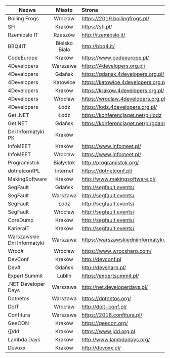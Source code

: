 | Nazwa  |      Miasto      |  Strona |
|----------|:-------------:|:------|
| Boiling Frogs  |  Wrocław  | https://2019.boilingfrogs.pl/ |
| SFI  |    Kraków   | https://sfi.pl/  |
| Rzemiosło IT  | Rzeszów | http://rzemioslo.it/   |
| BBQ4IT | Bielsko Biała | http://bbq4.it/ |
| CodeEurope|    Kraków | https://www.codeeurope.pl/ |   
| 4Developers |   Warszawa | https://4developers.org.pl/ |       
| 4Developers |   Gdańsk    | https://gdansk.4developers.org.pl/ |
| 4Developers |   Katowice    | https://katowice.4developers.org.pl/ |
| 4Developers |   Kraków    | https://krakow.4developers.org.pl/ |
| 4Developers |   Wrocław    | https://wroclaw.4developers.org.pl/ |
| 4Developers |   Łódź    | https://lodz.4developers.org.pl/ |
| Get .NET |   Łódź        | https://konferencjaget.net/pl/lodz |
| Get.NET |    Gdańsk     | https://konferencjaget.net/pl/gdansk |   
| Dni Informatyki PK  |  Kraków ||       
| InfoMEET   | Kraków | https://www.infomeet.pl/ |
| InfoMEET   | Wrocław | https://www.infomeet.pl/ |
| Programistok  |  Białystok | http://programistok.org/ |
| dotnetconfPL   | Internet  | https://dotnetconf.pl/ |
| MakingSoftware  | Kraków | http://www.makingsoftware.pl/ |           
| SegFault   | Gdańsk | http://segfault.events/ |
| SegFault   | Warszawa | http://segfault.events/ |
| SegFault   | Łódź   | http://segfault.events/ |
| SegFault   | Wrocław   | http://segfault.events/|
| CoreDump   | Kraków | http://segfault.events/ |
| KarieraIT   | Kraków | http://segfault.events/ |
| Warszawskie Dni Informatyki |   Warszawa   | https://warszawskiedniinformatyki.pl/ |
| Wroc# | Wrocław  | https://www.wrocsharp.com/ |
| DevConf | Kraków  | http://devconf.pl |
| Dev# | Gdańsk  | http://devsharp.pl/ |
| Expert Summit | Lublin  | https://expertsummit.pl/ |
| .NET Developer Days | Warszawa | http://net.developerdays.pl/ |
| Dotnetos | Warszawa | https://dotnetos.org/ |
| DoIT | Wrocław | http://doit-conf.pl/ |
| Confitura | Warszawa | https://2018.confitura.pl/ |
| GeeCON | Kraków | https://geecon.org/ |
| {j}dd | Kraków | https://www.jdd.org.pl |
| Lambda Days | Kraków | http://www.lambdadays.org/ |
| Devoxx | Kraków | http://devoxx.pl/ |
